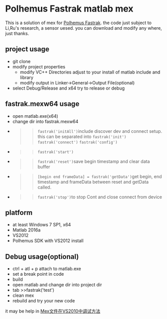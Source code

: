 # Polhemus Fastrak matlab mex

This is a solution of mex for [Polhemus Fastrak](http://polhemus.com/motion-tracking/all-trackers/fastrak/ "Polhemus Fastrak"). the code just subject to Li,Ru's research, a sensor uesed. you can download and modify any where, just thanks.

## project usage ##
- git clone
- modify project properties
	- modify VC++ Directories adjust to your install of matlab include and library
	- modify output in Linker->General->Output File(optional)
- select Debug/Release and x64 try to release or debug

## fastrak.mexw64 usage ##
- open matlab.exe(x64)
- change dir into fastrak.mexw64
- >>```fastrak('initAll')```include discover dev and connect setup. this can be separated into ```fastrak('init')``` ```fastrak('connect')``` ```fastrak('config')```
- >>```fastrak('start')```
- >>```fastrak('reset')```save begin timestamp and clear data buffer
- >>```[begin end frameData] = fastrak('getData')```get begin, end timestamp and frameData between reset and getData called.
- >>```fastrak('stop')```to stop Cont and close connect from device 

## platform ##
- at least Windows 7 SP1, x64
- Matlab 2016a
- VS2012
- Polhemus SDK with VS2012 install

## Debug usage(optional) ##
- ctrl + atl + p attach to matlab.exe
- set a break point in code
- build
- open matlab and change dir into project dir
- tab >>fastrak('test')
- clean mex
- rebuild and try your new code

it may be help in [Mex文件在VS2010中调试方法](http://www.cnblogs.com/lukylu/p/4042306.html)